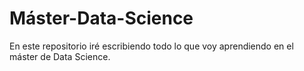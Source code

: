 # Máster-Data-Science

En este repositorio iré escribiendo todo lo que voy aprendiendo en el máster de Data Science.

